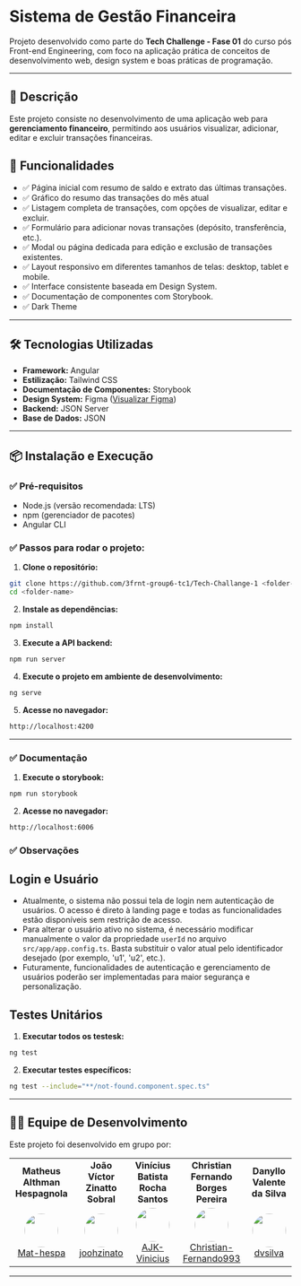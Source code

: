 # Sistema de Gestão Financeira

Projeto desenvolvido como parte do **Tech Challenge - Fase 01** do curso pós Front-end Engineering, com foco na aplicação prática de conceitos de desenvolvimento web, design system e boas práticas de programação.

---

## 📝 Descrição

Este projeto consiste no desenvolvimento de uma aplicação web para **gerenciamento financeiro**, permitindo aos usuários visualizar, adicionar, editar e excluir transações financeiras.

## 🎯 Funcionalidades

- ✅ Página inicial com resumo de saldo e extrato das últimas transações.
- ✅ Gráfico do resumo das transações do mês atual
- ✅ Listagem completa de transações, com opções de visualizar, editar e excluir.
- ✅ Formulário para adicionar novas transações (depósito, transferência, etc.).
- ✅ Modal ou página dedicada para edição e exclusão de transações existentes.
- ✅ Layout responsivo em diferentes tamanhos de telas: desktop, tablet e mobile.
- ✅ Interface consistente baseada em Design System.
- ✅ Documentação de componentes com Storybook.
- ✅ Dark Theme

---

## 🛠️ Tecnologias Utilizadas

- **Framework:** Angular
- **Estilização:** Tailwind CSS
- **Documentação de Componentes:** Storybook
- **Design System:** Figma ([Visualizar Figma](https://www.figma.com/design/x4g46ODcpZOemqLp0FYOlO/Bytebank?node-id=0-1&p=f))
- **Backend:** JSON Server
- **Base de Dados:** JSON

---

## 📦 Instalação e Execução

### ✅ Pré-requisitos

- Node.js (versão recomendada: LTS)
- npm (gerenciador de pacotes)
- Angular CLI

### ✅ Passos para rodar o projeto:

1. **Clone o repositório:**

```bash
git clone https://github.com/3frnt-group6-tc1/Tech-Challange-1 <folder-name>
cd <folder-name>
```

2. **Instale as dependências:**

```bash
npm install
```

3. **Execute a API backend:**

```bash
npm run server
```

4. **Execute o projeto em ambiente de desenvolvimento:**

```bash
ng serve
```

5. **Acesse no navegador:**

```bash
http://localhost:4200
```

---

### ✅ Documentação

1. **Execute o storybook:**

```bash
npm run storybook
```

2. **Acesse no navegador:**

```bash
http://localhost:6006
```

### ✅ Observações

## Login e Usuário

- Atualmente, o sistema não possui tela de login nem autenticação de usuários. O acesso é direto à landing page e todas as funcionalidades estão disponíveis sem restrição de acesso.
- Para alterar o usuário ativo no sistema, é necessário modificar manualmente o valor da propriedade `userId` no arquivo `src/app/app.config.ts`. Basta substituir o valor atual pelo identificador desejado (por exemplo, 'u1', 'u2', etc.).
- Futuramente, funcionalidades de autenticação e gerenciamento de usuários poderão ser implementadas para maior segurança e personalização.

## Testes Unitários

1. **Executar todos os testesk:**

```bash
ng test
```

2. **Executar testes específicos:**

```bash
ng test --include="**/not-found.component.spec.ts"
```

---

## 🧑‍💻 Equipe de Desenvolvimento

Este projeto foi desenvolvido em grupo por:

<table>
  <tr>
    <td align="center"><b>Matheus Althman Hespagnola</b></td>
    <td align="center"><b>João Víctor Zinatto Sobral</b></td>
    <td align="center"><b>Vinícius Batista Rocha Santos</b></td>
    <td align="center"><b>Christian Fernando Borges Pereira</b></td>
    <td align="center"><b>Danyllo Valente da Silva</b></td>
  </tr>
  <tr>
    <td align="center">
      <a href="https://github.com/Mat-hespa">
        <img src="https://github.com/Mat-hespa.png" width="60" height="60" style="border-radius:50%"><br/>
        Mat-hespa
      </a>
    </td>
    <td align="center">
      <a href="https://github.com/joohzinato">
        <img src="https://github.com/joohzinato.png" width="60" height="60" style="border-radius:50%"><br/>
        joohzinato
      </a>
    </td>
    <td align="center">
      <a href="https://github.com/AJK-Vinicius">
        <img src="https://github.com/AJK-Vinicius.png" width="60" height="60" style="border-radius:50%"><br/>
        AJK-Vinicius
      </a>
    </td>
    <td align="center">
      <a href="https://github.com/Christian-Fernando993">
        <img src="https://github.com/Christian-Fernando993.png" width="60" height="60" style="border-radius:50%"><br/>
        Christian-Fernando993
      </a>
    </td>
    <td align="center">
      <a href="https://github.com/dvsilva">
        <img src="https://github.com/dvsilva.png" width="60" height="60" style="border-radius:50%"><br/>
        dvsilva
      </a>
    </td>
  </tr>
</table>

---
